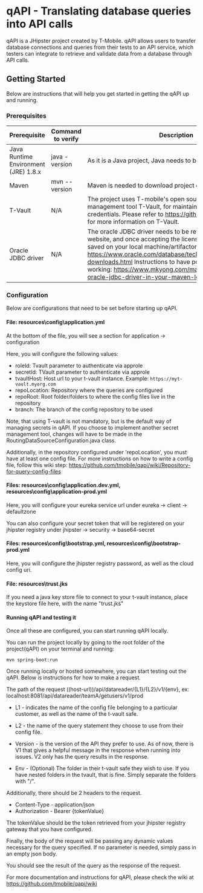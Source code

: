 # qAPI - Translating database queries into API calls

qAPI is a JHipster project created by T-Mobile. qAPI allows users to transfer database connections and queries from their tests to an API service, which testers can integrate to retrieve and validate data from a database through API calls.

## Getting Started

Below are instructions that will help you get started in getting the qAPI up and running.

### Prerequisites

| Prerequisite | Command to verify | Description |
| ------------ | -------------- | -----------  |
| Java Runtime Environment (JRE) 1.8.x | java -version | As it is a Java project, Java needs to be installed locally.
| Maven | mvn --version | Maven is needed to download project dependencies.
| T-Vault | N/A | The project uses T-mobile's open sourced secret management tool T-Vault, for maintaining all database credentials. Please refer to https://github.com/tmobile/t-vault for more information on T-Vault.
| Oracle JDBC driver | N/A | The oracle JDBC driver needs to be retrieved from the Oracle website, and once accepting the license terms, the jar can be saved on your local machine/artifactory. Oracle website: https://www.oracle.com/database/technologies/appdev/jdbc-downloads.html Instructions to have pom dependency working: https://www.mkyong.com/maven/how-to-add-oracle-jdbc-driver-in-your-maven-local-repository/

### Configuration

Below are configurations that need to be set before starting up qAPI.

#### File: resources\config\application.yml

At the bottom of the file, you will see a section for application -> configuration
 
Here, you will configure the following values:
- roleId: Tvault parameter to authenticate via approle
- secretId: TVault parameter to authenticate via approle
- tvaultHost: Host url to your t-vault instance. Example: ` https://myt-vault.myorg.com `
- repoLocation: Repository where the queries are configured
- repoRoot: Root folder/folders to where the config files live in the repository
- branch: The branch of the config repository to be used

Note, that using T-vault is not mandatory, but is the default way of managing secrets in qAPI. If you choose to implement another secret management tool, changes will have to be made in the RoutingDataSourceConfiguration.java class.

Additionally, in the repository configured under 'repoLocation', you must have at least one config file.
For more instructions on how to write a config file, follow this wiki step: https://github.com/tmobile/qapi/wiki/Repository-for-query-config-files

#### Files: resources\config\application.dev.yml, resources\config\application-prod.yml

Here, you will configure your eureka service url under eureka -> client -> defaultzone 

You can also configure your secret token that will be registered on your jhipster registry under jhipster -> security -> base64-secret

#### Files: resources\config\bootstrap.yml, resources\config\bootstrap-prod.yml

Here, you will configure the jhipster registry password, as well as the cloud config uri.

#### File: resources\trust.jks

If you need a java key store file to connect to your t-vault instance, place the keystore file here, with the name "trust.jks"

#### Running qAPI and testing it
Once all these are configured, you can start running qAPI locally.

You can run the project locally by going to the root folder of the project(qAPI) on your terminal and running:
```
mvn spring-boot:run 
```

Once running locally or hosted somewhere, you can start testing out the qAPI. Below is instructions for how to make a request.

The path of the request
((host-url))/api/datareader/{L1}/{L2}/v1/{env}, ex: localhost:8081/api/datareader/teamA/getusers/v1/prod

- L1 - indicates the name of the config file belonging to a particular customer, as well as the name of the t-vault safe. 

- L2 - the name of the query statement they choose to use from their config file.

- Version - is the version of the API they prefer to use. As of now, there is V1 that gives a helpful message in the response when running into issues. V2 only has the query results in the response.

- Env - (Optional) The folder in their t-vault safe they wish to use. If you have nested folders in the tvault, that is fine. Simply separate the folders with "/".

Additionally, there should be 2 headers to the request.
- Content-Type - application/json
- Authorization - Bearer {tokenValue}

The tokenValue should be the token retrieved from your jhipster registry gateway that you have configured. 

Finally, the body of the request will be passing any dynamic values necessary for the query specified. If no parameter is needed, simply pass in an empty json body.

You should see the result of the query as the response of the request.

For more documentation and instructions for qAPI, please check the wiki at https://github.com/tmobile/qapi/wiki
